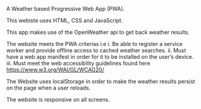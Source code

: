 A Weather based Progressive Web App (PWA).

This webiste uses HTML, CSS and JavaScript.

This app makes use of the OpenWeather api to get back weather results.

The website meets the PWA criterias i.e
i. Be able to register a service worker and provide offline access to cached
weather searches.
ii. Must have a web app manifest in order for it to be installed on the user’s
device.
iii. Must meet the web accessibility guidelines found here
https://www.w3.org/WAI/GL/WCAG20/

The Website uses localStorage in order to make the weather results
persist on the page when a user reloads.

The website is responsive on all screens.